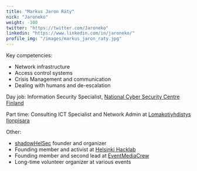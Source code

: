 ```yaml
---
title: "Markus Jaron Räty"
nick: "Jaroneko"
weight: -100
twitter: "https://twitter.com/Jaroneko"
linkedin: "https://www.linkedin.com/in/jaroneko/"
profile_img: "/images/markus_jaron_raty.jpg"
---
```


Key competencies:
* Network infrastructure
* Access control systems
* Crisis Management and communication 
* Dealing with humans and de-escalation

Day job: Information Security Specialist, [National Cyber Security Centre Finland](https://www.kyberturvallisuuskeskus.fi/en/)

Part time: Consulting ICT Specialist and Network Admin at [Lomakotiyhdistys Ilonpisara](https://www.ilonpisara.net)

Other:
* [shadowHelSec](https://twitter.com/shadowhelsec) founder and organizer
* Founding member and activist at [Helsinki Hacklab](https://helsinki.hacklab.fi/)
* Founding member and second lead at [EventMediaCrew](https://eventmediacrew.com/)
* Long-time volunteer organizer at various events
